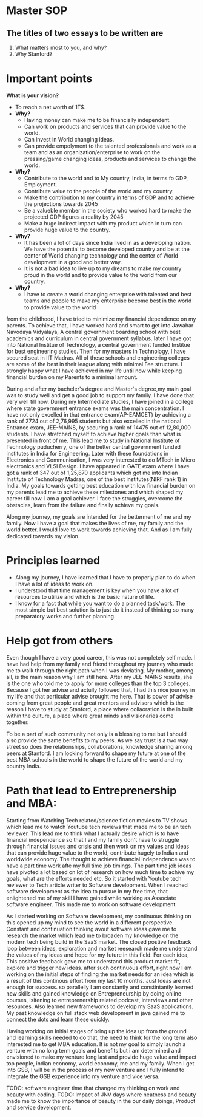 # Master SOP

## The titles of two essays to be written are
1. What matters most to you, and why?
2. Why Stanford?


# Important points
  **What is your vision?**

  * To reach a net worth of 1T$.
  * **Why?**
    * Having money can make me to be financially independent.
    * Can work on products and services that can provide value to the world.
    * Can invest in World changing ideas.
    * Can provide empolyment to the talented professionals and work as a team and as an organization/enterprise to work on the pressing/game changing ideas, products and services to change the world.
  * **Why?**
    * Contribute to the world and to My country, India, in terms fo GDP, Employment.
    * Contribute value to the people of the world and my country.
    * Make the contribution to my country in terms of GDP and to achieve the projections towards 2045
    * Be a valueble member in the society who worked hard to make the projected GDP figures a reality by 2045
    * Make a huge indirect impact with my product which in turn can provide huge value to the country.
  * **Why?**
    * It has been a lot of days since India lived in as a developing nation. We have the potential to become developed country and be at the center of World changing technology and the center of World development in a good and better way.
    * It is not a bad idea to live up to my dreams to make my country proud in the world and to provide value to the world from our country.
  * **Why?**
    * I have to create a world changing enterprise with talented and best teams  and people to make my enterprise become best in the world to provide value to the world

from the childhood, I have tried to minimize my financial dependence on my parents. To achieve that, I have worked hard and smart to get into Jawahar Navodaya Vidyalaya, A central government boarding school with best academics and curriculum in central government syllabus. later I have got into National Institue of Technology, a central government funded Institue for best engineering studies. Then for my masters in Technology, I have secured seat in IIT Madras. All of these schools and engineering colleges are some of the best in their league along with minimal Fee structure. I strongly happy what I have achieved in my life until now while keeping financial burden on my Parents to a minimal amount.

During and after my bacheler's degree and Master's degree,my main goal was to study well and get a good job to support my family. I have done that very well till now. During my Intermediate studies, I have joined in a college where state government entrance exams was the main concentration. I have not only excelled in that entrance exam(AP-EAMCET) by achieving a rank of 2724 out of 2,76,995 students but also excelled in the national Entrance exam, JEE-MAINS, by securing a rank of 14475 out of 12,80,000 students. I have stretched myself to achieve higher goals than what is presented in front of me. This lead me to study in National Institute of Technology puducherry, one of the better central government funded institutes in India for Engineering. Later with these foundations in Electronics and Communication, I was very interested to do MTech in Micro electronics and VLSI Design. I have appeared in GATE exam where I have got a rank of 347 out of 1,25,870 applicants which got me into Indian Institute of Technology Madras, one of the best institutes(NIRF rank 1) in India.
My goals towards getting best education with low financial burden on my parents lead me to achieve these milestones and which shaped my career till now. I am a goal achiever. I face the struggles, overcome the obstacles, learn from the failure and finally achieve my goals.

Along my journey, my goals are intended for the betterment of me and my family. Now I have a goal that makes the lives of me, my family and the world better. I would love to work towards achieving that. And as I am fully dedicated towards my vision.

# Principles learned
* Along my journey, I have learned that I have to properly plan to do when I have a lot of ideas to work on.
* I understood that time management is key when you have a lot of resources to utilize and which is the basic nature of life.
* I know for a fact that while you want to do a planned task/work. The most simple but best solution is to just do it instead of thinking so many preparatory works and further planning.


# Help got from others
Even though I have a very good career, this was not completely self made. I have had help from my family and friend throughout my journey who made me to walk through the right path when I was deviating. My mother, among all, is the main reason why I am still here. After my JEE-MAINS results, she is the one who told me to apply for more colleges than the top 3 colleges. Because I got her advise and actully followed that, I had this nice journey in my life and that particular advise brought me here. That is power of advise coming from great people and great mentors and advisors which is the reason I have to study at Stanford, a place where collaoration is the in built within the culture, a place where great minds and visionaries come together.

To be a part of such community not only is a blessing to me but I should also provide the same benefits to my peers. As we say trust is a two way street so does the relationships, collaborations, knowledge sharing among peers at Stanford. I am looking forward to shape my future at one of the best MBA schools in the world to shape the future of the world and my country India.

# Path that lead to Entreprenership and MBA:
Starting from Watching Tech related/science fiction movies to TV shows which lead me to watch Youtube tech reviews that made me to be an tech reviewer. This lead me to think what I actually desire which is to have financial independence so that I and my family don't have to struggle through financial issues and crisis and then work on my values and ideas that can provide huge value to the world, contribute hugely to Indian and worldwide economy.
The thought to achieve financial independence was to have a part time work afte my full time job timings. The part time job ideas have pivoted a lot based on lot of research on how much time to achive my goals, what are the efforts needed etc. So it started with Youtube tech reviewer to Tech article writer to Software development.
When I reached software development as the idea to pursue in my free time, that enlightened me of my skill I have gained while working as Associate software engineer.
This made me to work on software development.

As I started working on Software development, my continuous thinking on this opened up my mind to see the world in a different perspective. Constant and continuation thinking avout software ideas gave me to research the market which lead me to broaden my  knowledge on the modern tech being build in the SaaS market.
The closed postive feedback loop between ideas, exploration and market reesearch made me understand the values of my ideas and hope for my future in this field.
For each idea, This positive feedback gave me to understand this product market fit, explore and trigger new ideas. after  such continuous effort, right now I am working on the initial steps of finding the market needs for an idea which is a result of this continous effort from my last 10 months. Just Ideas are not enough for success. so parallelly I am constantly and constintantly learned new skills and gained knowledge on Entrepreneurship by doing online courses, lsitening to entreprenership related podcast, interviews and other resources. Also  learned new frameworks  to develop my SaaS applications. My past knowledge on full stack web development in java gained me to connect the dots and learn these quickly.

Having working on Initial stages of bring up the idea up from the ground and learning skills needed to do that, the need to think for the long term also interested me to get MBA education. It is not my goal to simply launch a venture with no long term goals and benefits but i am determined and envisioned to make my venture long last and provide huge value and impact top people, indian economy, world economy, me and my family.
When I get into GSB, I will be in the process of my new venture and I fully intend to integrate the GSB experience into my venture and vice versa.




TODO: software engineer time that changed my thinking on work and beauty with coding.
TODO: Impact of JNV days where neatness and beauty made me to know the importance of beauty in the our daily doings, Product and service development.
